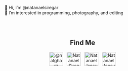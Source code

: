 
👋 Hi, I’m @natanaelsiregar<br />
👀 I’m interested in programming, photography, and editing

<br/><br/>

<h2 align="center">Find Me</h2>

<p align="center">
  <a href="https://www.instagram.com/natgharz/" title="@natgharz" target="blank" ><img src="https://cdn-icons-png.flaticon.com/512/174/174855.png" alt="@natgharz" width="45" /></a> &nbsp;
  <a href="https://www.youtube.com/channel/UCTnHgoc828X6nYG7C9uB7xg/" title="Natanael Siregar" target="blank" ><img src="https://cdn-icons-png.flaticon.com/512/174/174883.png" alt="Natanael Siregar" width="45" /></a> &nbsp;
  <a href="https://www.linkedin.com/in/natanaeljansudinsiregar/" title="Natanael Jansudin Siregar" target="blank" ><img src="https://cdn-icons-png.flaticon.com/512/174/174857.png" alt="Natanael Jansudin Siregar" width="45" /></a> &nbsp;
  <a href="https://www.hackerrank.com/natgharz" title="Natanael Jansudin Siregar" target="blank" ><img src="https://upload.wikimedia.org/wikipedia/commons/thumb/4/40/HackerRank_Icon-1000px.png/600px-HackerRank_Icon-1000px.png" alt="Natanael Jansudin Siregar" width="45" /></a>
</p>

<!---
natanaelsiregar/natanaelsiregar is a ✨ special ✨ repository because its `README.md` (this file) appears on your GitHub profile.
You can click the Preview link to take a look at your changes.
--->

